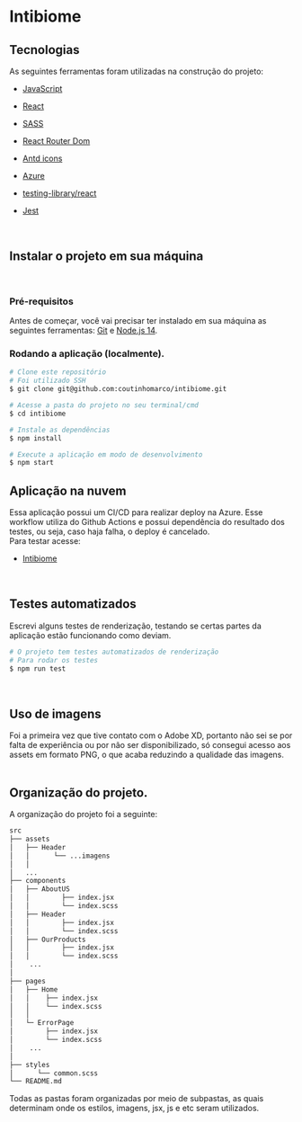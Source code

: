 # Intibiome

## Tecnologias

As seguintes ferramentas foram utilizadas na construção do projeto:

-   [JavaScript](https://developer.mozilla.org/en-US/docs/Web/JavaScript/Language_Resources)

-   [React](https://pt-br.reactjs.org/)
-   [SASS](https://sass-lang.com/)
-   [React Router Dom](https://reactrouter.com/en/main)
-   [Antd icons](https://ant.design/components/icon)
-   [Azure](https://azure.microsoft.com/pt-br/)
- [testing-library/react](https://testing-library.com/)
- [Jest](https://jestjs.io/pt-BR/)

<br>
<h2>Instalar o projeto em sua máquina</h2>
<br>
<h3>Pré-requisitos</h3>

Antes de começar, você vai precisar ter instalado em sua máquina as seguintes ferramentas:
[Git](https://git-scm.com) e [Node.js 14](https://nodejs.org/en/).

###  Rodando a aplicação (localmente).

```bash
# Clone este repositório
# Foi utilizado SSH
$ git clone git@github.com:coutinhomarco/intibiome.git

# Acesse a pasta do projeto no seu terminal/cmd
$ cd intibiome

# Instale as dependências
$ npm install

# Execute a aplicação em modo de desenvolvimento
$ npm start
```

<h2>Aplicação na nuvem</h2>
Essa aplicação possui um CI/CD para realizar deploy na Azure.
Esse workflow utiliza do Github Actions e possui dependência do resultado dos testes, ou seja, caso haja falha, o deploy é cancelado.

<br/>
Para testar acesse:

- [Intibiome](https://intibiome.azurewebsites.net/)

<br/>
<h2>
    Testes automatizados
</h2>
Escrevi alguns testes de renderização, testando se certas partes da aplicação estão funcionando como deviam.

```bash
# O projeto tem testes automatizados de renderização
# Para rodar os testes
$ npm run test
```
<br/>
<h2>
    Uso de imagens
</h2>
Foi a primeira vez que tive contato com o Adobe XD, portanto não sei se por falta de experiência ou por não ser disponibilizado, só consegui acesso aos assets em formato PNG, o que acaba reduzindo a qualidade das imagens.
<br/>
<br/>
<h2>Organização do projeto.</h2>
A organização do projeto foi a seguinte:
<br/>

```bash
src
├── assets
│   ├── Header
│   │      └── ...imagens
│   │     
│   ...
├── components
│   ├── AboutUS
│   │        ├── index.jsx
│   │        └── index.scss
│   ├── Header
│   │        ├── index.jsx
│   │        └── index.scss
│   ├── OurProducts
│   │        ├── index.jsx
│   │        └── index.scss
│    ...
│ 
├── pages
│   ├── Home
│   │    ├── index.jsx
│   │    └── index.scss
│   │
│   └─ ErrorPage
│        ├── index.jsx
│        └── index.scss
│    ...  
│   
├── styles
│      └── common.scss
└── README.md
```
Todas as pastas foram organizadas por meio de subpastas, as quais determinam onde os estilos, imagens, jsx, js e etc seram utilizados.
<br/>